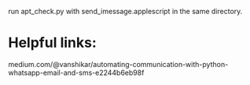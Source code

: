 run apt_check.py with send_imessage.applescript in the same directory.


# Helpful links:

medium.com/@vanshikar/automating-communication-with-python-whatsapp-email-and-sms-e2244b6eb98f
